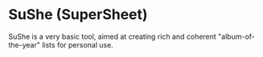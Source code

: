 # SuShe (SuperSheet)

SuShe is a very basic tool, aimed at creating rich and coherent "album-of-the-year" lists for personal use.